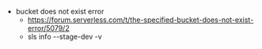 - bucket does not exist error
  - https://forum.serverless.com/t/the-specified-bucket-does-not-exist-error/5079/2
  - sls info --stage-dev -v